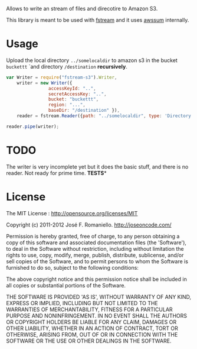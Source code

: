 Allows to write an stream of files and direcotire to Amazon S3. 

This library is meant to be used with [fstream](https://github.com/isaacs/fstream/) and it uses [awssum](https://github.com/appsattic/node-awssum) internally.


# Usage

Upload the local directory ```../somelocaldir``` to amazon s3 in the bucket ```buckettt``` `and directory ```/destination``` **recursively**.

```js
var Writer = require("fstream-s3").Writer,
	writer = new Writer({
				accessKeyId: "..", 
				secretAccessKey: "..", 
				bucket: "buckettt", 
				region: "...",
				baseDir: "/destination" }),
	reader = fstream.Reader({path: "../somelocaldir", type: 'Directory'});

reader.pipe(writer);

```

# TODO

The writer is very incomplete yet but it does the basic stuff, and there is no reader. Not ready for prime time.
**TESTS***

# License

The MIT License : http://opensource.org/licenses/MIT

Copyright (c) 2011-2012 José F. Romaniello. http://joseoncode.com/

Permission is hereby granted, free of charge, to any person obtaining a copy of this software and associated documentation files (the 'Software'), to deal in the Software without restriction, including without limitation the rights to use, copy, modify, merge, publish, distribute, sublicense, and/or sell copies of the Software, and to permit persons to whom the Software is furnished to do so, subject to the following conditions:

The above copyright notice and this permission notice shall be included in all copies or substantial portions of the Software.

THE SOFTWARE IS PROVIDED 'AS IS', WITHOUT WARRANTY OF ANY KIND, EXPRESS OR IMPLIED, INCLUDING BUT NOT LIMITED TO THE WARRANTIES OF MERCHANTABILITY, FITNESS FOR A PARTICULAR PURPOSE AND NONINFRINGEMENT. IN NO EVENT SHALL THE AUTHORS OR COPYRIGHT HOLDERS BE LIABLE FOR ANY CLAIM, DAMAGES OR OTHER LIABILITY, WHETHER IN AN ACTION OF CONTRACT, TORT OR OTHERWISE, ARISING FROM, OUT OF OR IN CONNECTION WITH THE SOFTWARE OR THE USE OR OTHER DEALINGS IN THE SOFTWARE.
